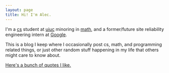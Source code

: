 ```yaml
---
layout: page
title: Hi! I'm Alec.
---
```


I'm a [cs](http://cs.uiuc.edu) student at [uiuc](http://uiuc.edu) minoring in [math](http://math.uiuc.edu), and a former/future site reliability engineering intern at [Google](http://www.google.com/about/company/).

This is a blog I keep where I occasionally post cs, math, and programming related things, or just other random stuff happening in my life that others might care to know about.

[Here's a bunch of quotes I like.](http://quotes.alecbenzer.com)
